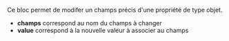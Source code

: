 Ce bloc permet de modifer un champs précis d'une propriété de type objet.

- **champs** correspond au nom du champs à changer
- **value** correspond à la nouvelle valeur à associer au champs
